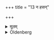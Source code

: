 +++
title = "13 न हसन्"

+++

<details><summary>मूलम्</summary>

न हसन् १३
</details>

<details><summary>Oldenberg</summary>

13. Nor laughing,
</details>
